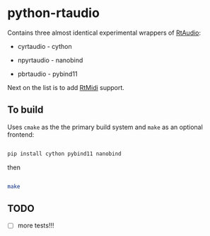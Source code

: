# python-rtaudio


Contains three almost identical experimental wrappers of [RtAudio](https://github.com/thestk/rtaudio):

- cyrtaudio  - cython

- npyrtaudio - nanobind

- pbrtaudio  - pybind11


Next on the list is to add [RtMidi](https://github.com/thestk/rtmidi) support.



## To build

Uses `cmake` as the the primary build system and `make` as an optional frontend:


```bash

pip install cython pybind11 nanobind

```


then


```bash

make

```


## TODO

- [ ] more tests!!!


